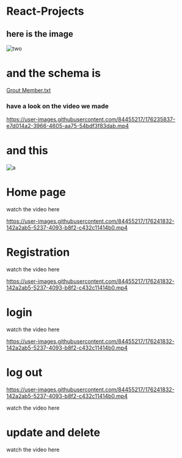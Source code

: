# React-Projects


## here is the image


![two](https://user-images.githubusercontent.com/84455217/176242447-122b7f4b-18fc-4abd-88cf-688755636948.png)


# and the schema is 

[Grout Member.txt](https://github.com/dawit01/React-Projects/files/9004893/Grout.Member.txt)



### have a look on the video we made

https://user-images.githubusercontent.com/84455217/176235837-e7d014a2-3966-4605-aa75-54bdf3f83dab.mp4

 # and this
 
![a](https://user-images.githubusercontent.com/84455217/176242544-bf55e8c6-4e1e-45c7-8c8b-84592ff2d533.jpg)

# Home page

watch the video here

https://user-images.githubusercontent.com/84455217/176241832-142a2ab5-5237-4093-b8f2-c432c11414b0.mp4




# Registration 

watch the video here

https://user-images.githubusercontent.com/84455217/176241832-142a2ab5-5237-4093-b8f2-c432c11414b0.mp4

# login 

watch the video here

https://user-images.githubusercontent.com/84455217/176241832-142a2ab5-5237-4093-b8f2-c432c11414b0.mp4


# log out

https://user-images.githubusercontent.com/84455217/176241832-142a2ab5-5237-4093-b8f2-c432c11414b0.mp4

watch the video here



# update and delete

watch the video here





